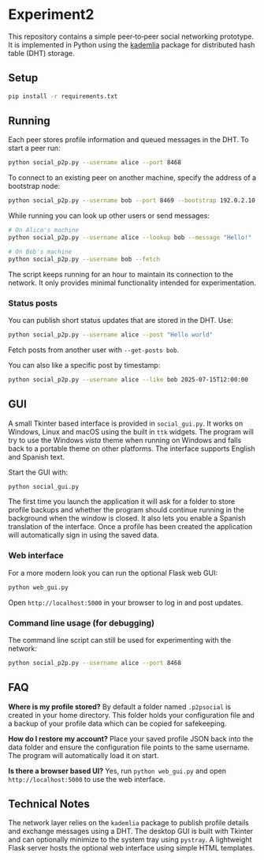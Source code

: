 # Experiment2

This repository contains a simple peer‑to‑peer social networking prototype. It is
implemented in Python using the [kademlia](https://github.com/bmuller/kademlia)
package for distributed hash table (DHT) storage.

## Setup

```bash
pip install -r requirements.txt
```

## Running

Each peer stores profile information and queued messages in the DHT. To start a
peer run:

```bash
python social_p2p.py --username alice --port 8468
```

To connect to an existing peer on another machine, specify the address of a
bootstrap node:

```bash
python social_p2p.py --username bob --port 8469 --bootstrap 192.0.2.10:8468
```

While running you can look up other users or send messages:

```bash
# On Alice's machine
python social_p2p.py --username alice --lookup bob --message "Hello!"

# On Bob's machine
python social_p2p.py --username bob --fetch
```

The script keeps running for an hour to maintain its connection to the network.
It only provides minimal functionality intended for experimentation.

### Status posts

You can publish short status updates that are stored in the DHT. Use:

```bash
python social_p2p.py --username alice --post "Hello world"
```

Fetch posts from another user with `--get-posts bob`.

You can also like a specific post by timestamp:

```bash
python social_p2p.py --username alice --like bob 2025-07-15T12:00:00
```


## GUI

A small Tkinter based interface is provided in `social_gui.py`. It works on
Windows, Linux and macOS using the built in `ttk` widgets. The program will try
to use the Windows *vista* theme when running on Windows and falls back to a
portable theme on other platforms. The interface supports English and Spanish
text.

Start the GUI with:

```bash
python social_gui.py
```

The first time you launch the application it will ask for a folder to store
profile backups and whether the program should continue running in the
background when the window is closed. It also lets you enable a Spanish
translation of the interface. Once a profile has been created the application
will automatically sign in using the saved data.

### Web interface

For a more modern look you can run the optional Flask web GUI:

```bash
python web_gui.py
```

Open `http://localhost:5000` in your browser to log in and post updates.

### Command line usage (for debugging)

The command line script can still be used for experimenting with the network:

```bash
python social_p2p.py --username alice --port 8468
```

## FAQ

**Where is my profile stored?**  By default a folder named `.p2psocial` is
created in your home directory. This folder holds your configuration file and a
backup of your profile data which can be copied for safekeeping.

**How do I restore my account?**  Place your saved profile JSON back into the
data folder and ensure the configuration file points to the same username. The
program will automatically load it on start.

**Is there a browser based UI?**  Yes, run `python web_gui.py` and open
`http://localhost:5000` to use the web interface.

## Technical Notes

The network layer relies on the `kademlia` package to publish profile details
and exchange messages using a DHT. The desktop GUI is built with Tkinter and
can optionally minimize to the system tray using `pystray`. A lightweight Flask
server hosts the optional web interface using simple HTML templates.
